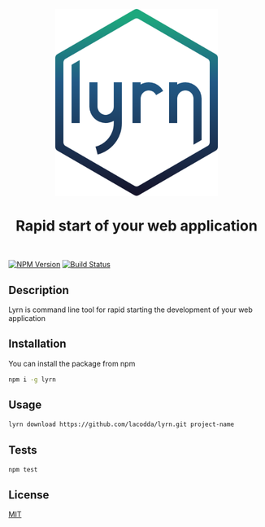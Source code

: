 <p align="center">
  <img src="/lyrn.png" width="320" alt="lyrn">
</p>
<h1 align="center">Rapid start of your web application</h1>
<br>

[![NPM Version][npm-image]][npm-url]
[![Build Status][travis-image]][travis-url]

## Description
Lyrn is command line tool for rapid starting the development of your web application

## Installation

You can install the package from npm

```bash
npm i -g lyrn
```

## Usage

```bash
lyrn download https://github.com/lacodda/lyrn.git project-name
```

## Tests

```
npm test
```

## License
[MIT](LICENSE)

[npm-image]: https://img.shields.io/npm/v/lyrn.svg?style=flat-square
[npm-url]: https://npmjs.org/package/lyrn

[travis-image]: https://img.shields.io/travis/lacodda/lyrn/master.svg?style=flat-square
[travis-url]: https://travis-ci.org/lacodda/lyrn